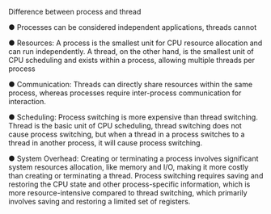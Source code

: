  Difference between process and thread

● Processes can be considered independent applications, threads cannot

● Resources: A process is the smallest unit for CPU resource allocation and can run independently. A thread, on the other hand, is the smallest unit of CPU scheduling and exists within a process, allowing multiple threads per process

● Communication: Threads can directly share resources within the same process, whereas processes require inter-process communication for interaction.

● Scheduling: Process switching is more expensive than thread switching. Thread is the basic unit of CPU scheduling, thread switching does not cause process switching, but when a thread in a process switches to a thread in another process, it will cause process switching.

● System Overhead: Creating or terminating a process involves significant system resources allocation, like memory and I/O, making it more costly than creating or terminating a thread. Process switching requires saving and restoring the CPU state and other process-specific information, which is more resource-intensive compared to thread switching, which primarily involves saving and restoring a limited set of registers.
